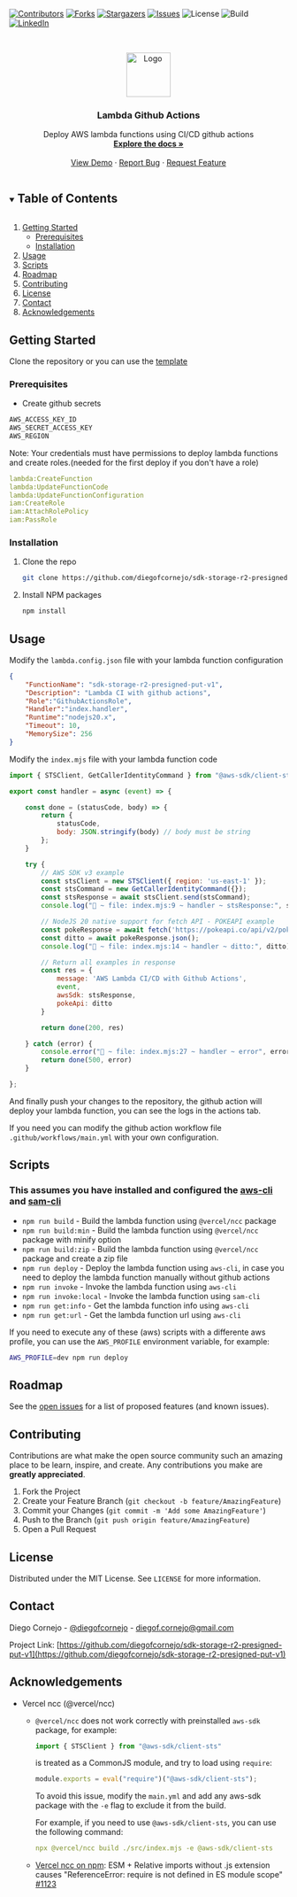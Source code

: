 <!--
*** Thanks for checking out the Best-README-Template. If you have a suggestion
*** that would make this better, please fork the repo and create a pull request
*** or simply open an issue with the tag "enhancement".
*** Thanks again! Now go create something AMAZING! :D
***
***
***
*** To avoid retyping too much info. Do a search and replace for the following:
*** github_username, repo_name, twitter_handle, email, project_title, project_description
-->



<!-- PROJECT SHIELDS -->
<!--
*** I'm using markdown "reference style" links for readability.
*** Reference links are enclosed in brackets [ ] instead of parentheses ( ).
*** See the bottom of this document for the declaration of the reference variables
*** for contributors-url, forks-url, etc. This is an optional, concise syntax you may use.
*** https://www.markdownguide.org/basic-syntax/#reference-style-links
-->
[![Contributors][contributors-shield]][contributors-url]
[![Forks][forks-shield]][forks-url]
[![Stargazers][stars-shield]][stars-url]
[![Issues][issues-shield]][issues-url]
![License](https://img.shields.io/github/license/diegofcornejo/sdk-storage-r2-presigned-put-v1?style=for-the-badge)
![Build](https://img.shields.io/github/actions/workflow/status/diegofcornejo/sdk-storage-r2-presigned-put-v1/main.yml?branch=master&style=for-the-badge)
[![LinkedIn][linkedin-shield]][linkedin-url]

<!-- ![Alt](https://repobeats.axiom.co/api/embed/cba41cff11950e90521f7f67990dba6cb3743f6b.svg "Repobeats analytics image") -->

<!-- PROJECT LOGO -->
<br />
<p align="center">
  <a href="https://github.com/diegofcornejo/sdk-storage-r2-presigned-put-v1">
    <img src="https://miro.medium.com/max/2000/1*bxhEFjJ4J2CI5sfFsuP7fg.jpeg" alt="Logo" width="auto" height="80">
  </a>

  <h3 align="center">Lambda Github Actions</h3>

  <p align="center">
    Deploy AWS lambda functions using CI/CD github actions
    <br />
    <a href="https://github.com/diegofcornejo/sdk-storage-r2-presigned-put-v1"><strong>Explore the docs »</strong></a>
    <br />
    <br />
    <a href="https://github.com/diegofcornejo/sdk-storage-r2-presigned-put-v1">View Demo</a>
    ·
    <a href="https://github.com/diegofcornejo/sdk-storage-r2-presigned-put-v1/issues">Report Bug</a>
    ·
    <a href="https://github.com/diegofcornejo/sdk-storage-r2-presigned-put-v1/issues">Request Feature</a>
  </p>
</p>



<!-- TABLE OF CONTENTS -->
<details open="open">
  <summary><h2 style="display: inline-block">Table of Contents</h2></summary>
  <ol>
    <li>
      <a href="#getting-started">Getting Started</a>
      <ul>
        <li><a href="#prerequisites">Prerequisites</a></li>
        <li><a href="#installation">Installation</a></li>
      </ul>
    </li>
    <li><a href="#usage">Usage</a></li>
		<li><a href="#scripts">Scripts</a></li>
    <li><a href="#roadmap">Roadmap</a></li>
    <li><a href="#contributing">Contributing</a></li>
    <li><a href="#license">License</a></li>
    <li><a href="#contact">Contact</a></li>
    <li><a href="#acknowledgements">Acknowledgements</a></li>
  </ol>
</details>

<!-- GETTING STARTED -->
## Getting Started

Clone the repository or you can use the [template](https://github.com/new?template_name=sdk-storage-r2-presigned-put-v1&template_owner=diegofcornejo)

### Prerequisites

* Create github secrets

```sh
AWS_ACCESS_KEY_ID
AWS_SECRET_ACCESS_KEY
AWS_REGION
```

Note: Your credentials must have permissions to deploy lambda functions and create roles.(needed for the first deploy if you don't have a role)
```yml
lambda:CreateFunction
lambda:UpdateFunctionCode
lambda:UpdateFunctionConfiguration
iam:CreateRole
iam:AttachRolePolicy
iam:PassRole
```

### Installation

1. Clone the repo
   ```sh
   git clone https://github.com/diegofcornejo/sdk-storage-r2-presigned-put-v1.git
   ```
2. Install NPM packages
   ```sh
   npm install
   ```



<!-- USAGE EXAMPLES -->
## Usage
Modify the `lambda.config.json` file with your lambda function configuration
```json
{
    "FunctionName": "sdk-storage-r2-presigned-put-v1",
    "Description": "Lambda CI with github actions",
    "Role":"GithubActionsRole",
    "Handler":"index.handler",
    "Runtime":"nodejs20.x",
    "Timeout": 10,
    "MemorySize": 256
}
```

Modify the `index.mjs` file with your lambda function code
```js
import { STSClient, GetCallerIdentityCommand } from "@aws-sdk/client-sts";

export const handler = async (event) => {

	const done = (statusCode, body) => {
		return {
			statusCode,
			body: JSON.stringify(body) // body must be string
		};
	}

	try {
		// AWS SDK v3 example
		const stsClient = new STSClient({ region: 'us-east-1' });
		const stsCommand = new GetCallerIdentityCommand({});
		const stsResponse = await stsClient.send(stsCommand);
		console.log("🚀 ~ file: index.mjs:9 ~ handler ~ stsResponse:", stsResponse)

		// NodeJS 20 native support for fetch API - POKEAPI example
		const pokeResponse = await fetch('https://pokeapi.co/api/v2/pokemon/ditto');
		const ditto = await pokeResponse.json();
		console.log("🚀 ~ file: index.mjs:14 ~ handler ~ ditto:", ditto)

		// Return all examples in response
		const res = {
			message: 'AWS Lambda CI/CD with Github Actions',
			event,
			awsSdk: stsResponse,
			pokeApi: ditto
		}

		return done(200, res)

	} catch (error) {
		console.error("🚀 ~ file: index.mjs:27 ~ handler ~ error", error)
		return done(500, error)
	}

};
```

And finally push your changes to the repository, the github action will deploy your lambda function, you can see the logs in the actions tab.

If you need you can modify the github action workflow file `.github/workflows/main.yml` with your own configuration.

<!-- SCRIPTS -->
## Scripts
### This assumes you have installed and configured the [aws-cli](https://docs.aws.amazon.com/cli/latest/userguide/cli-chap-install.html) and [sam-cli](https://docs.aws.amazon.com/serverless-application-model/latest/developerguide/serverless-sam-cli-install.html)

* `npm run build` - Build the lambda function using `@vercel/ncc` package
* `npm run build:min` - Build the lambda function using `@vercel/ncc` package with minify option
* `npm run build:zip` - Build the lambda function using `@vercel/ncc` package and create a zip file
* `npm run deploy` - Deploy the lambda function using `aws-cli`, in case you need to deploy the lambda function manually without github actions
* `npm run invoke` - Invoke the lambda function using `aws-cli`
* `npm run invoke:local` - Invoke the lambda function using `sam-cli`
* `npm run get:info` - Get the lambda function info using `aws-cli`
* `npm run get:url` - Get the lambda function url using `aws-cli`

If you need to execute any of these (aws) scripts with a differente aws profile, you can use the `AWS_PROFILE` environment variable, for example:
```sh
AWS_PROFILE=dev npm run deploy
```


<!-- ROADMAP -->
## Roadmap

See the [open issues](https://github.com/diegofcornejo/sdk-storage-r2-presigned-put-v1/issues) for a list of proposed features (and known issues).


<!-- CONTRIBUTING -->
## Contributing

Contributions are what make the open source community such an amazing place to be learn, inspire, and create. Any contributions you make are **greatly appreciated**.

1. Fork the Project
2. Create your Feature Branch (`git checkout -b feature/AmazingFeature`)
3. Commit your Changes (`git commit -m 'Add some AmazingFeature'`)
4. Push to the Branch (`git push origin feature/AmazingFeature`)
5. Open a Pull Request



<!-- LICENSE -->
## License

Distributed under the MIT License. See `LICENSE` for more information.



<!-- CONTACT -->
## Contact

Diego Cornejo - [@diegofcornejo](https://twitter.com/diegofcornejo) - diegof.cornejo@gmail.com

Project Link: [https://github.com/diegofcornejo/sdk-storage-r2-presigned-put-v1](https://github.com/diegofcornejo/sdk-storage-r2-presigned-put-v1)



<!-- ACKNOWLEDGEMENTS -->
## Acknowledgements

* Vercel ncc (@vercel/ncc)
  - `@vercel/ncc` does not work correctly with preinstalled `aws-sdk` package, for example:
	```js
	import { STSClient } from "@aws-sdk/client-sts"
	```
	is treated as a CommonJS module, and try to load using `require`:
	```js
	module.exports = eval("require")("@aws-sdk/client-sts");
	``` 

	To avoid this issue, modify the `main.yml` and add any aws-sdk package with the `-e` flag to exclude it from the build. 
	
	For example, if you need to use `@aws-sdk/client-sts`, you can use the following command:
    ```yml
    npx @vercel/ncc build ./src/index.mjs -e @aws-sdk/client-sts
    ```
  - [Vercel ncc on npm](https://www.npmjs.com/package/@vercel/ncc): ESM + Relative imports without .js extension causes "ReferenceError: require is not defined in ES module scope" [#1123](https://github.com/vercel/ncc/issues/1123)






<!-- MARKDOWN LINKS & IMAGES -->
<!-- https://www.markdownguide.org/basic-syntax/#reference-style-links -->
[contributors-shield]: https://img.shields.io/github/contributors/diegofcornejo/sdk-storage-r2-presigned-put-v1.svg?style=for-the-badge
[contributors-url]: https://github.com/diegofcornejo/sdk-storage-r2-presigned-put-v1/graphs/contributors
[forks-shield]: https://img.shields.io/github/forks/diegofcornejo/sdk-storage-r2-presigned-put-v1.svg?style=for-the-badge
[forks-url]: https://github.com/diegofcornejo/sdk-storage-r2-presigned-put-v1/network/members
[stars-shield]: https://img.shields.io/github/stars/diegofcornejo/sdk-storage-r2-presigned-put-v1.svg?style=for-the-badge
[stars-url]: https://github.com/diegofcornejo/sdk-storage-r2-presigned-put-v1/stargazers
[issues-shield]: https://img.shields.io/github/issues/diegofcornejo/sdk-storage-r2-presigned-put-v1.svg?style=for-the-badge
[issues-url]: https://github.com/diegofcornejo/sdk-storage-r2-presigned-put-v1/issues
[license-shield]: https://img.shields.io/github/license/diegofcornejo/sdk-storage-r2-presigned-put-v1.svg?style=for-the-badge
[license-url]: https://github.com/diegofcornejo/sdk-storage-r2-presigned-put-v1/blob/master/LICENSE.txt
[linkedin-shield]: https://img.shields.io/badge/-LinkedIn-black.svg?style=for-the-badge&logo=linkedin&colorB=555
[linkedin-url]:https://www.linkedin.com/in/diego-cornejo-devops-sre/
<!-- [product-screenshot]: images/screenshot.png -->
